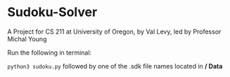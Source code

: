 # Sudoku-Solver

A Project for CS 211 at University of Oregon, by Val Levy, led by Professor Michal Young

Run the following in terminal:

```python3 sudoku.py``` followed by one of the .sdk file names located in __/ Data__
